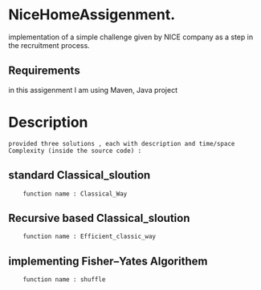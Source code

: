 # NiceHomeAssigenment.
implementation of a simple challenge given by NICE company as a step in the recruitment process.

## Requirements
  in this assigenment I am using Maven, Java project

# Description
    provided three solutions , each with description and time/space Complexity (inside the source code) :

## standard Classical_sloution 
        function name : Classical_Way
  
## Recursive based Classical_sloution
        function name : Efficient_classic_way
  
## implementing Fisher–Yates Algorithem
        function name : shuffle
